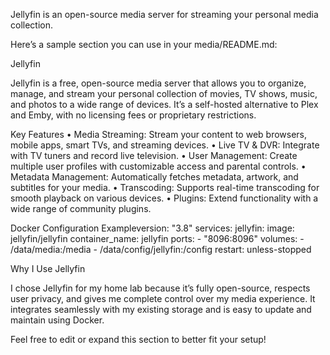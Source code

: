 Jellyfin is an open-source media server for streaming your personal media collection.

Here’s a sample section you can use in your ‎⁠media/README.md⁠:

Jellyfin

Jellyfin is a free, open-source media server that allows you to organize, manage, and stream your personal collection of movies, TV shows, music, and photos to a wide range of devices. It’s a self-hosted alternative to Plex and Emby, with no licensing fees or proprietary restrictions.

Key Features
 • Media Streaming: Stream your content to web browsers, mobile apps, smart TVs, and streaming devices.
 • Live TV & DVR: Integrate with TV tuners and record live television.
 • User Management: Create multiple user profiles with customizable access and parental controls.
 • Metadata Management: Automatically fetches metadata, artwork, and subtitles for your media.
 • Transcoding: Supports real-time transcoding for smooth playback on various devices.
 • Plugins: Extend functionality with a wide range of community plugins.

Docker Configuration Exampleversion: "3.8"
services:
  jellyfin:
    image: jellyfin/jellyfin
    container_name: jellyfin
    ports:
      - "8096:8096"
    volumes:
      - /data/media:/media
      - /data/config/jellyfin:/config
    restart: unless-stopped

Why I Use Jellyfin

I chose Jellyfin for my home lab because it’s fully open-source, respects user privacy, and gives me complete control over my media experience. It integrates seamlessly with my existing storage and is easy to update and maintain using Docker.

Feel free to edit or expand this section to better fit your setup!
